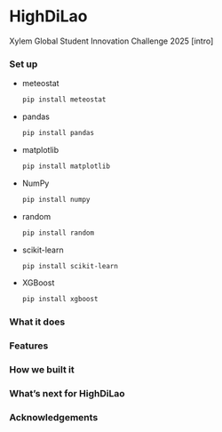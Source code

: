# HighDiLao
Xylem Global Student Innovation Challenge 2025
[intro]

### Set up
* meteostat
  ```sh
  pip install meteostat
  ```
* pandas
  ```sh
  pip install pandas
  ```
* matplotlib
  ```sh
  pip install matplotlib
  ```
* NumPy
  ```sh
  pip install numpy
  ```
* random
  ```sh
  pip install random
  ```
* scikit-learn
  ```sh
  pip install scikit-learn
  ```
* XGBoost
  ```sh
  pip install xgboost
  ```
### What it does

### Features

### How we built it

### What’s next for HighDiLao

### Acknowledgements


